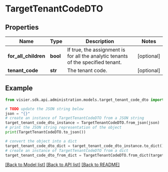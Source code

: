 # TargetTenantCodeDTO


## Properties

Name | Type | Description | Notes
------------ | ------------- | ------------- | -------------
**for_all_children** | **bool** | If true, the assignment is for all the analytic tenants of the specified tenant. | [optional] 
**tenant_code** | **str** | The tenant code. | [optional] 

## Example

```python
from visier.sdk.api.administration.models.target_tenant_code_dto import TargetTenantCodeDTO

# TODO update the JSON string below
json = "{}"
# create an instance of TargetTenantCodeDTO from a JSON string
target_tenant_code_dto_instance = TargetTenantCodeDTO.from_json(json)
# print the JSON string representation of the object
print(TargetTenantCodeDTO.to_json())

# convert the object into a dict
target_tenant_code_dto_dict = target_tenant_code_dto_instance.to_dict()
# create an instance of TargetTenantCodeDTO from a dict
target_tenant_code_dto_from_dict = TargetTenantCodeDTO.from_dict(target_tenant_code_dto_dict)
```
[[Back to Model list]](../README.md#documentation-for-models) [[Back to API list]](../README.md#documentation-for-api-endpoints) [[Back to README]](../README.md)


